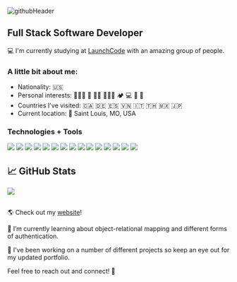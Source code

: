 ![githubHeader](https://user-images.githubusercontent.com/79928899/124009403-2d6dcf80-d9a3-11eb-8127-28defedce0fc.png)

## Full Stack Software Developer

💻 I'm currently studying at [LaunchCode](https://www.launchcode.org/about) with an amazing group of people.

### A little bit about me:

- Nationality: 🇺🇸
- Personal interests: 🧘🏻‍♂️ 🛫 💪🏽 🏄🏻‍♂️ 🏕 💻 🎸 🏈
- Countries I've visited: 🇨🇦 🇩🇪 🇪🇸 🇻🇳 🇮🇹 🇹🇭 🇲🇽 🇯🇵
- Current location: 📍 Saint Louis, MO, USA

### Technologies + Tools

![](https://img.shields.io/badge/OS-MacOS-informational?style=flat&logo=apple&logoColor=white&color=ff9999)
![](https://img.shields.io/badge/Editor-IntelliJ_IDEA-informational?style=flat&logo=intellij-idea&logoColor=white&color=ff9999)
![](https://img.shields.io/badge/Editor-Visual_Studio_Code-informational?style=flat&logo=visualstudiocode&logoColor=white&color=ff9999)
![](https://img.shields.io/badge/Code-JavaScript-informational?style=flat&logo=javascript&logoColor=white&color=ff9999)
![](https://img.shields.io/badge/Code-TypeScript-informational?style=flat&logo=typescript&logoColor=white&color=ff9999)
![](https://img.shields.io/badge/Code-Java-informational?style=flat&logo=java&logoColor=white&color=ff9999)
![](https://img.shields.io/badge/Code-Java-informational?style=flat&logo=java&logoColor=white&color=ff9999)
![](https://img.shields.io/badge/Code-React-informational?style=flat&logo=react&logoColor=white&color=ff9999)
![](https://img.shields.io/badge/Code-Angular-informational?style=flat&logo=angular&logoColor=white&color=ff9999)
![](https://img.shields.io/badge/Code-Spring-informational?style=flat&logo=spring&logoColor=white&color=ff9999)
![](https://img.shields.io/badge/Code-Thymeleaf-informational?style=flat&logo=thymeleaf&logoColor=white&color=ff9999)
![](https://img.shields.io/badge/Tools-MySQL-informational?style=flat&logo=mysql&logoColor=white&color=ff9999)
![](https://img.shields.io/badge/Tools-Bootstrap-informational?style=flat&logo=bootstrap&logoColor=white&color=ff9999)
![](https://img.shields.io/badge/Tools-AdobeCC-informational?style=flat&logo=adobe&logoColor=white&color=ff9999)
![](https://img.shields.io/badge/Cloud-Heroku-informational?style=flat&logo=heroku&logoColor=white&color=ff9999)

## &#x1f4c8; GitHub Stats

<a href="https://github.com/skylerhogan/skylerhogan">
  <img align="center" src="https://github-readme-stats.vercel.app/api/top-langs/?username=skylerhogan&hide=html,css,tex&title_color=ffffff&text_color=c9cacc&icon_color=2bbc8a&bg_color=1d1f21&langs_count=3" />
</a>
<!-- <a href="https://github.com/skylerhogan/skylerhogan">
  <img align="center" src="https://github-readme-stats.vercel.app/api?username=skylerhogan&show_icons=true&line_height=27&count_private=true&title_color=ffffff&text_color=c9cacc&icon_color=2bbc8a&bg_color=1d1f21" alt="Skyler's GitHub Stats" />
</a> -->

##
🌎 Check out my [website](http://www.skylerhogan.com/)!

🌱 I’m currently learning about object-relational mapping and different forms of authentication.

🔭 I've been working on a number of different projects so keep an eye out for my updated portfolio.

Feel free to reach out and connect! 💬
